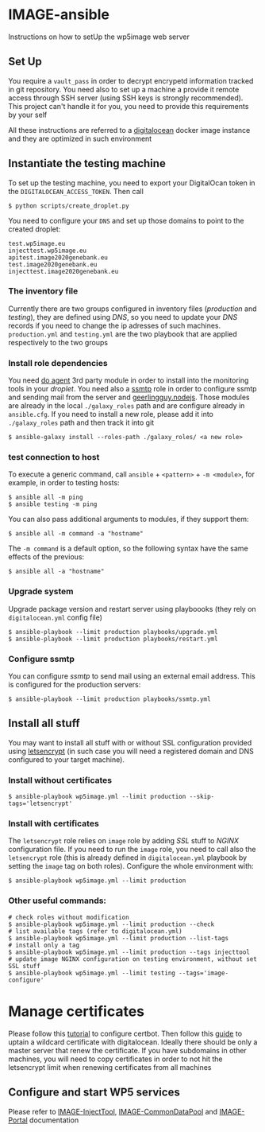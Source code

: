 IMAGE-ansible
=============

Instructions on how to setUp the wp5image web server

Set Up
------

You require a `vault_pass` in order to decrypt encrypetd information tracked in
git repository. You need also to set up a machine a provide it remote access
through SSH server (using SSH keys is strongly recommended). This project can't
handle it for you, you need to provide this requirements by your self

All these instructions are referred to a [digitalocean](https://cloud.digitalocean.com)
docker image instance and they are optimized in such environment

Instantiate the testing machine
-------------------------------

To set up the testing machine, you need to export your DigitalOcan token in the
`DIGITALOCEAN_ACCESS_TOKEN`. Then call

```
$ python scripts/create_droplet.py
```

You need to configure your `DNS` and set up those domains to point to the created droplet:

```
test.wp5image.eu
injecttest.wp5image.eu
apitest.image2020genebank.eu
test.image2020genebank.eu
injecttest.image2020genebank.eu
```

### The inventory file

Currently there are two groups configured in inventory files (*production* and *testing*),
they are defined using *DNS*, so you need to update your *DNS* records if you
need to change the ip adresses of such machines. `production.yml` and `testing.yml`
are the two playbook that are applied respectively to the two groups

### Install role dependencies

You need [do agent](https://galaxy.ansible.com/andrewsomething/do-agent) 3rd party
module in order to install into the monitoring tools in your *droplet*. You need also
a [ssmtp](https://galaxy.ansible.com/cleberjsantos/ansible-ssmtp) role in order
to configure ssmtp and sending mail from the server and
[geerlingguy.nodejs](https://galaxy.ansible.com/geerlingguy/nodejs). Those
modules are already in the local `./galaxy_roles` path and are configure already
in `ansible.cfg`. If you need to install a new role, please add it into `./galaxy_roles`
path and then track it into git

```
$ ansible-galaxy install --roles-path ./galaxy_roles/ <a new role>
```

### test connection to host

To execute a generic command, call `ansible` + `<pattern>` + `-m <module>`, for
example, in order to testing hosts:

```
$ ansible all -m ping
$ ansible testing -m ping
```

You can also pass additional arguments to modules, if they support them:

```
$ ansible all -m command -a "hostname"
```

The `-m command` is a default option, so the following syntax have the same effects
of the previous:

```
$ ansible all -a "hostname"
```

### Upgrade system

Upgrade package version and restart server using playboooks (they rely on
`digitalocean.yml` config file)

```
$ ansible-playbook --limit production playbooks/upgrade.yml
$ ansible-playbook --limit production playbooks/restart.yml
```

### Configure ssmtp

You can configure *ssmtp* to send mail using an external email address. This is
configured for the production servers:

```
$ ansible-playbook --limit production playbooks/ssmtp.yml
```

Install all stuff
-----------------

You may want to install all stuff with or without SSL configuration provided
using [letsencrypt](https://letsencrypt.org/) (in such case you will need a
registered domain and DNS configured to your target machine).

### Install without certificates

```
$ ansible-playbook wp5image.yml --limit production --skip-tags='letsencrypt'
```

### Install with certificates

The `letsencrypt` role relies on `image` role by adding *SSL* stuff to *NGINX*
configuration file. If you need to run the `image` role, you need to call also
the `letsencrypt` role (this is already defined in `digitalocean.yml` playbook by
setting the `image` tag on both roles). Configure the whole environment with:

```
$ ansible-playbook wp5image.yml --limit production
```

### Other useful commands:

```
# check roles without modification
$ ansible-playbook wp5image.yml --limit production --check
# list available tags (refer to digitalocean.yml)
$ ansible-playbook wp5image.yml --limit production --list-tags
# install only a tag
$ ansible-playbook wp5image.yml --limit production --tags injecttool
# update image NGINX configuration on testing environment, without set SSL stuff
$ ansible-playbook wp5image.yml --limit testing --tags='image-configure'
```

# Manage certificates

Please follow this [tutorial](https://www.digitalocean.com/community/tutorials/how-to-secure-nginx-with-let-s-encrypt-on-ubuntu-18-04)
to configure certbot. Then follow this [guide](https://certbot-dns-digitalocean.readthedocs.io/en/stable/)
to uptain a wildcard certificate with digitalocean. Ideally there should be only
a master server that renew the certificate. If you have subdomains in other machines,
you will need to copy certificates in order to not hit the letsencrypt limit when
renewing certificates from all machines

Configure and start WP5 services
--------------------------------

Please refer to [IMAGE-InjectTool](https://github.com/cnr-ibba/IMAGE-InjectTool),
[IMAGE-CommonDataPool](https://github.com/cnr-ibba/IMAGE-CommonDataPool) and
[IMAGE-Portal](https://github.com/cnr-ibba/IMAGE-Portal) documentation
